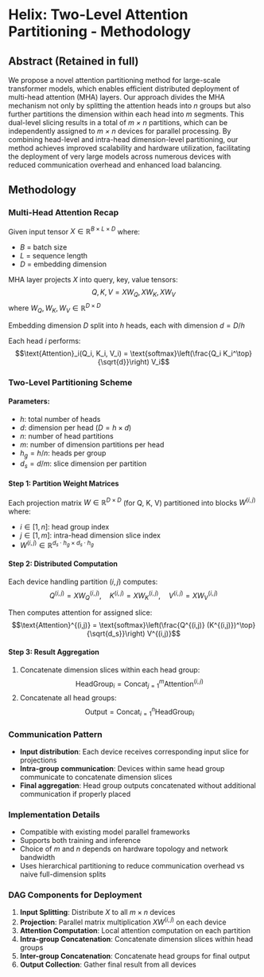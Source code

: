 # Helix: Two-Level Attention Partitioning - Methodology

## Abstract (Retained in full)
We propose a novel attention partitioning method for large-scale transformer models, which enables efficient distributed deployment of multi-head attention (MHA) layers. Our approach divides the MHA mechanism not only by splitting the attention heads into *n* groups but also further partitions the dimension within each head into *m* segments. This dual-level slicing results in a total of *m × n* partitions, which can be independently assigned to *m × n* devices for parallel processing. By combining head-level and intra-head dimension-level partitioning, our method achieves improved scalability and hardware utilization, facilitating the deployment of very large models across numerous devices with reduced communication overhead and enhanced load balancing.

## Methodology

### Multi-Head Attention Recap
Given input tensor $X \in \mathbb{R}^{B \times L \times D}$ where:
- $B$ = batch size
- $L$ = sequence length  
- $D$ = embedding dimension

MHA layer projects $X$ into query, key, value tensors:
$$Q, K, V = XW_Q, XW_K, XW_V$$
where $W_Q, W_K, W_V \in \mathbb{R}^{D \times D}$

Embedding dimension $D$ split into $h$ heads, each with dimension $d = D/h$

Each head $i$ performs:
$$\text{Attention}_i(Q_i, K_i, V_i) = \text{softmax}\left(\frac{Q_i K_i^\top}{\sqrt{d}}\right) V_i$$

### Two-Level Partitioning Scheme

#### Parameters:
- $h$: total number of heads
- $d$: dimension per head ($D = h \times d$)
- $n$: number of head partitions
- $m$: number of dimension partitions per head
- $h_g = h/n$: heads per group
- $d_s = d/m$: slice dimension per partition

#### Step 1: Partition Weight Matrices
Each projection matrix $W \in \mathbb{R}^{D \times D}$ (for Q, K, V) partitioned into blocks $W^{(i,j)}$ where:
- $i \in [1, n]$: head group index
- $j \in [1, m]$: intra-head dimension slice index
- $W^{(i,j)} \in \mathbb{R}^{d_s \cdot h_g \times d_s \cdot h_g}$

#### Step 2: Distributed Computation
Each device handling partition $(i,j)$ computes:
$$Q^{(i,j)} = X W_Q^{(i,j)}, \quad K^{(i,j)} = X W_K^{(i,j)}, \quad V^{(i,j)} = X W_V^{(i,j)}$$

Then computes attention for assigned slice:
$$\text{Attention}^{(i,j)} = \text{softmax}\left(\frac{Q^{(i,j)} (K^{(i,j)})^\top}{\sqrt{d_s}}\right) V^{(i,j)}$$

#### Step 3: Result Aggregation
1. Concatenate dimension slices within each head group:
   $$\text{HeadGroup}_i = \text{Concat}_{j=1}^m \text{Attention}^{(i,j)}$$
2. Concatenate all head groups:
   $$\text{Output} = \text{Concat}_{i=1}^n \text{HeadGroup}_i$$

### Communication Pattern
- **Input distribution**: Each device receives corresponding input slice for projections
- **Intra-group communication**: Devices within same head group communicate to concatenate dimension slices
- **Final aggregation**: Head group outputs concatenated without additional communication if properly placed

### Implementation Details
- Compatible with existing model parallel frameworks
- Supports both training and inference
- Choice of $m$ and $n$ depends on hardware topology and network bandwidth
- Uses hierarchical partitioning to reduce communication overhead vs naive full-dimension splits

### DAG Components for Deployment
1. **Input Splitting**: Distribute $X$ to all $m \times n$ devices
2. **Projection**: Parallel matrix multiplication $XW^{(i,j)}$ on each device
3. **Attention Computation**: Local attention computation on each partition
4. **Intra-group Concatenation**: Concatenate dimension slices within head groups
5. **Inter-group Concatenation**: Concatenate head groups for final output
6. **Output Collection**: Gather final result from all devices